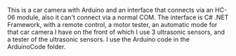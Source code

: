 This is a car camera with Arduino and an interface that connects via an HC-06 module, also it can't connect via a normal COM.
The interface is C# .NET Framework, with a remote control, a motor tester, an automatic mode for that car camera I have on the front of which I use 3 ultrasonic sensors, and a tester of the ultrasonic sensors.
I use the Arduino code in the ArduinoCode folder.
